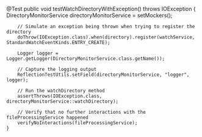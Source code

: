 @Test
    public void testWatchDirectoryWithException() throws IOException {
        DirectoryMonitorService directoryMonitorService = setMockers();

        // Simulate an exception being thrown when trying to register the directory
        doThrow(IOException.class).when(directory).register(watchService, StandardWatchEventKinds.ENTRY_CREATE);

        Logger logger = Logger.getLogger(DirectoryMonitorService.class.getName());

        // Capture the logging output
        ReflectionTestUtils.setField(directoryMonitorService, "logger", logger);

        // Run the watchDirectory method
        assertThrows(IOException.class, directoryMonitorService::watchDirectory);

        // Verify that no further interactions with the fileProcessingService happened
        verifyNoInteractions(fileProcessingService);
    }
